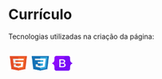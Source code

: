 # Currículo

Tecnologias utilizadas na criação da página:

<div style="display: inline_block"><br>
  <img align="center" alt="Adriel-HTML" height="30" width="40" src="https://github.com/devicons/devicon/blob/master/icons/html5/html5-original.svg">
  <img align="center" alt="Adriel-CSS" height="30" width="40" src="https://github.com/devicons/devicon/blob/master/icons/css3/css3-original.svg">
  <img align="center" alt="Adriel-Bootstrap" height="30" width="40" src="https://github.com/devicons/devicon/blob/master/icons/bootstrap/bootstrap-original.svg">
</div>
